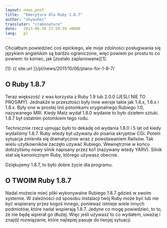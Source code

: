 ```yaml
---
layout: news_post
title:  "Emerytura dla Ruby 1.8.7"
author: "shyouhei"
translator: "crabonature"
date:   2013-06-30 23:59:59 +0000
lang:   pl
---
```


Chciałbym powiedzieć coś epickiego, ale moje zdolności posługiwania się
językiem angielskim są bardzo ograniczone, więc powiem po prostu to
co powiem: to koniec, jak [zostało zaplanowane][1].

[1]: {{ site.url }}/pl/news/2011/10/06/plans-for-1-8-7/

## O Ruby 1.8.7

Teraz większość z was korzysta z Ruby 1.9 lub 2.0.0 (JEŚLI NIE TO PROSIMY).
Jednakże w przeszłości były inne wersje takie jak 1.4.x, 1.6.x i 1.8.x.
Były one w prostej linii potomkami oryginalnego Rubiego 1.0, nazywanego MRI.
Kiedy Matz wydał 1.8.0 wydanie to było dziełem sztuki.
1.8.7 był ostatnim potomkiem tego rodu.

Technicznie rzecz ujmując było to dekadę od wydania 1.8.0 i 5 lat od kiedy
wydaliśmy 1.8.7. Ruby wtedy był używany do pisania skryptów CGI.
Potem sytuacja zmieniła się dramatycznie wraz z powstawaniem Railsów.
Tak wielu użytkowników zaczęło używać Rubiego. Wewnętrznie w końcu
dołożyliśmy nowy silnik napisany przez ko1 (nazywany wtedy YARV).
Silnik stał się kanonicznym Ruby, którego używasz obecnie.

Dziękujemy 1.8.7, to było dobre życie dla programu.

## O TWOIM Ruby 1.8.7

Nadal możecie mieć pliki wykonywalne Rubiego 1.8.7 gdzieś w swoim systemie.
W zależności od sposobu instalacji twój Ruby może być lub nie być
wspierany przez kogoś innego, ponieważ istnieje wiele innych podmiotów,
które nadal wspierają 1.8.7. Jedyne co mogę powiedzieć, to to, że nie będę
wpierał go dłużej. Więc jeśli używasz to co wydałem, uważaj i znajdź
rozwiązanie, które najlepiej pasuje do twojej sytuacji.
